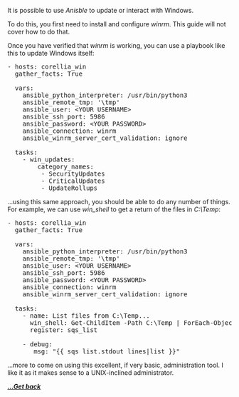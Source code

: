It is possible to use _Anisble_ to update or interact with Windows.

To do this, you first need to install and configure _winrm_. This guide will not cover how to do that.

Once you have verified that _winrm_ is working, you can use a playbook like this to update Windows itself:

<pre class="EnlighterJSRAW" data-enlighter-language="generic" data-enlighter-theme="" data-enlighter-highlight="" data-enlighter-linenumbers="" data-enlighter-lineoffset="" data-enlighter-title="" data-enlighter-group="">- hosts: corellia_win
  gather_facts: True

  vars:
    ansible_python_interpreter: /usr/bin/python3
    ansible_remote_tmp: '\tmp'
    ansible_user: &lt;YOUR USERNAME>
    ansible_ssh_port: 5986
    ansible_password: &lt;YOUR PASSWORD>
    ansible_connection: winrm
    ansible_winrm_server_cert_validation: ignore

  tasks:
    - win_updates:
        category_names:
         - SecurityUpdates
         - CriticalUpdates
         - UpdateRollups</pre>

&#8230;using this same approach, you should be able to do any number of things. For example, we can use _win_shell_ to get a return of the files in _C:\Temp_:

<pre class="EnlighterJSRAW" data-enlighter-language="generic" data-enlighter-theme="" data-enlighter-highlight="" data-enlighter-linenumbers="" data-enlighter-lineoffset="" data-enlighter-title="" data-enlighter-group="">- hosts: corellia_win
  gather_facts: True

  vars:
    ansible_python_interpreter: /usr/bin/python3
    ansible_remote_tmp: '\tmp'
    ansible_user: &lt;YOUR USERNAME>
    ansible_ssh_port: 5986
    ansible_password: &lt;YOUR PASSWORD>
    ansible_connection: winrm
    ansible_winrm_server_cert_validation: ignore

  tasks:
    - name: List files from C:\Temp...
      win_shell: Get-ChildItem -Path C:\Temp | ForEach-Object { $_.Name }
      register: sqs_list

    - debug: 
       msg: "{{ sqs_list.stdout_lines|list }}"</pre>

&#8230;more to come on using this excellent, if very basic, administration tool. I like it as it makes sense to a UNIX-inclined administrator.

[***...Get back***](../it-the-hard-way.html)
